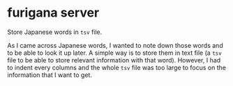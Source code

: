 # furigana server

Store Japanese words in `tsv` file.

As I came across Japanese words, I wanted to note down those words and to be able to look it up later. A simple way is to store them in text file (a `tsv` file to be able to store relevant information with that word). However, I had to indent every columns and the whole `tsv` file was too large to focus on the information that I want to get.
